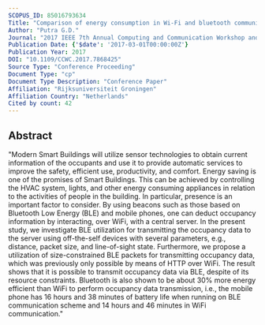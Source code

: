```yaml
---
SCOPUS_ID: 85016793634
Title: "Comparison of energy consumption in Wi-Fi and bluetooth communication in a Smart Building"
Author: "Putra G.D."
Journal: "2017 IEEE 7th Annual Computing and Communication Workshop and Conference, CCWC 2017"
Publication Date: {'$date': '2017-03-01T00:00:00Z'}
Publication Year: 2017
DOI: "10.1109/CCWC.2017.7868425"
Source Type: "Conference Proceeding"
Document Type: "cp"
Document Type Description: "Conference Paper"
Affiliation: "Rijksuniversiteit Groningen"
Affiliation Country: "Netherlands"
Cited by count: 42
---
```


## Abstract
"Modern Smart Buildings will utilize sensor technologies to obtain current information of the occupants and use it to provide automatic services to improve the safety, efficient use, productivity, and comfort. Energy saving is one of the promises of Smart Buildings. This can be achieved by controlling the HVAC system, lights, and other energy consuming appliances in relation to the activities of people in the building. In particular, presence is an important factor to consider. By using beacons such as those based on Bluetooth Low Energy (BLE) and mobile phones, one can deduct occupancy information by interacting, over WiFi, with a central server. In the present study, we investigate BLE utilization for transmitting the occupancy data to the server using off-the-self devices with several parameters, e.g., distance, packet size, and line-of-sight state. Furthermore, we propose a utilization of size-constrained BLE packets for transmitting occupancy data, which was previously only possible by means of HTTP over WiFi. The result shows that it is possible to transmit occupancy data via BLE, despite of its resource constraints. Bluetooth is also shown to be about 30% more energy efficient than WiFi to perform occupancy data transmission, i.e., the mobile phone has 16 hours and 38 minutes of battery life when running on BLE communication scheme and 14 hours and 46 minutes in WiFi communication."

